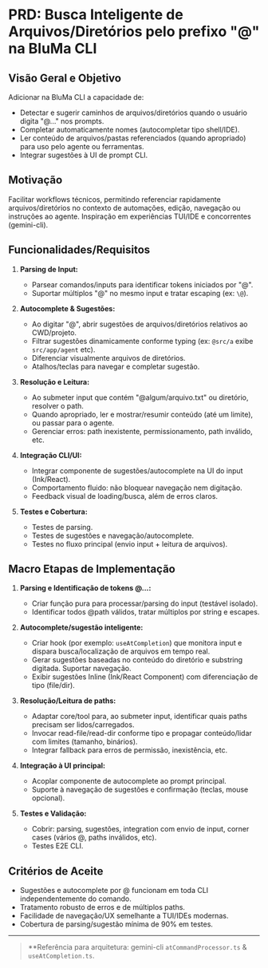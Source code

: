 # PRD: Busca Inteligente de Arquivos/Diretórios pelo prefixo "@" na BluMa CLI

## Visão Geral e Objetivo
Adicionar na BluMa CLI a capacidade de:
- Detectar e sugerir caminhos de arquivos/diretórios quando o usuário digita "@..." nos prompts.
- Completar automaticamente nomes (autocompletar tipo shell/IDE).
- Ler conteúdo de arquivos/pastas referenciados (quando apropriado) para uso pelo agente ou ferramentas.
- Integrar sugestões à UI de prompt CLI.

## Motivação
Facilitar workflows técnicos, permitindo referenciar rapidamente arquivos/diretórios no contexto de automações, edição, navegação ou instruções ao agente. Inspiração em experiências TUI/IDE e concorrentes (gemini-cli).

## Funcionalidades/Requisitos
1. **Parsing de Input:**
    - Parsear comandos/inputs para identificar tokens iniciados por "@".
    - Suportar múltiplos "@" no mesmo input e tratar escaping (ex: `\@`).

2. **Autocomplete & Sugestões:**
    - Ao digitar "@", abrir sugestões de arquivos/diretórios relativos ao CWD/projeto.
    - Filtrar sugestões dinamicamente conforme typing (ex: `@src/a` exibe `src/app/agent` etc).
    - Diferenciar visualmente arquivos de diretórios.
    - Atalhos/teclas para navegar e completar sugestão.

3. **Resolução e Leitura:**
    - Ao submeter input que contém "@algum/arquivo.txt" ou diretório, resolver o path.
    - Quando apropriado, ler e mostrar/resumir conteúdo (até um limite), ou passar para o agente.
    - Gerenciar erros: path inexistente, permissionamento, path inválido, etc.

4. **Integração CLI/UI:**
    - Integrar componente de sugestões/autocomplete na UI do input (Ink/React).
    - Comportamento fluido: não bloquear navegação nem digitação.
    - Feedback visual de loading/busca, além de erros claros.

5. **Testes e Cobertura:**
    - Testes de parsing.
    - Testes de sugestões e navegação/autocomplete.
    - Testes no fluxo principal (envio input + leitura de arquivos).

## Macro Etapas de Implementação
1. **Parsing e Identificação de tokens @...:**
    - Criar função pura para processar/parsing do input (testável isolado).
    - Identificar todos @path válidos, tratar múltiplos por string e escapes.

2. **Autocomplete/sugestão inteligente:**
    - Criar hook (por exemplo: `useAtCompletion`) que monitora input e dispara busca/localização de arquivos em tempo real.
    - Gerar sugestões baseadas no conteúdo do diretório e substring digitada. Suportar navegação.
    - Exibir sugestões Inline (Ink/React Component) com diferenciação de tipo (file/dir).

3. **Resolução/Leitura de paths:**
    - Adaptar core/tool para, ao submeter input, identificar quais paths precisam ser lidos/carregados.
    - Invocar read-file/read-dir conforme tipo e propagar conteúdo/lidar com limites (tamanho, binários).
    - Integrar fallback para erros de permissão, inexistência, etc.

4. **Integração à UI principal:**
    - Acoplar componente de autocomplete ao prompt principal.
    - Suporte à navegação de sugestões e confirmação (teclas, mouse opcional).

5. **Testes e Validação:**
    - Cobrir: parsing, sugestões, integration com envio de input, corner cases (vários @, paths inválidos, etc).
    - Testes E2E CLI.

## Critérios de Aceite
- Sugestões e autocomplete por @ funcionam em toda CLI independentemente do comando.
- Tratamento robusto de erros e de múltiplos paths.
- Facilidade de navegação/UX semelhante a TUI/IDEs modernas.
- Cobertura de parsing/sugestão mínima de 90% em testes.

---
> **Referência para arquitetura: gemini-cli `atCommandProcessor.ts` & `useAtCompletion.ts`.